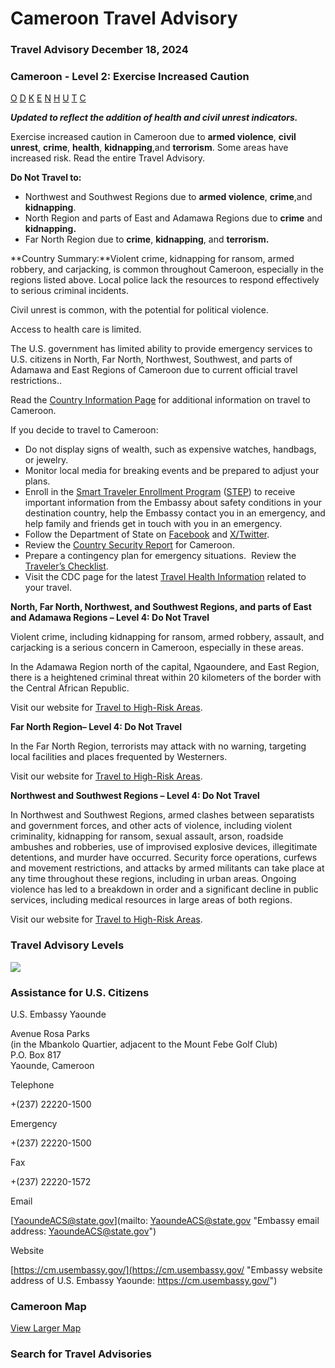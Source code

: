 # Cameroon Travel Advisory

### Travel Advisory December 18, 2024

### Cameroon - Level 2: Exercise Increased Caution

[O](javascript:void(0); "Tool Tip: Other")
[D](javascript:void(0); "Tool Tip: Wrongful Detention")
[K](javascript:void(0); "Tool Tip: Kidnap and Hostage")
[E](javascript:void(0); "Tool Tip: Event")
[N](javascript:void(0); "Tool Tip: Disaster")
[H](javascript:void(0); "Tool Tip: Health")
[U](javascript:void(0); "Tool Tip: Civil Unrest")
[T](javascript:void(0); "Tool Tip: Terrorism")
[C](javascript:void(0); "Tool Tip: Crimes")

***Updated to reflect the addition of health and civil unrest indicators.***

Exercise increased caution in Cameroon due to **armed violence**, **civil unrest**, **crime**, **health**, **kidnapping**,and **terrorism**. Some areas have increased risk. Read the entire Travel Advisory.

**Do Not Travel to:**

* Northwest and Southwest Regions due to **armed violence**, **crime**,and **kidnapping**.
* North Region and parts of East and Adamawa Regions due to **crime** and **kidnapping.**
* Far North Region due to **crime**, **kidnapping**, and **terrorism.**

**Country Summary:**Violent crime, kidnapping for ransom, armed robbery, and carjacking, is common throughout Cameroon, especially in the regions listed above. Local police lack the resources to respond effectively to serious criminal incidents.

Civil unrest is common, with the potential for political violence.

Access to health care is limited.

The U.S. government has limited ability to provide emergency services to U.S. citizens in North, Far North, Northwest, Southwest, and parts of Adamawa and East Regions of Cameroon due to current official travel restrictions..

Read the [Country Information Page](https://travel.state.gov/content/travel/en/international-travel/International-Travel-Country-Information-Pages/Cameroon.html) for additional information on travel to Cameroon.

If you decide to travel to Cameroon:

* Do not display signs of wealth, such as expensive watches, handbags, or jewelry.
* Monitor local media for breaking events and be prepared to adjust your plans.
* Enroll in the [Smart Traveler Enrollment Program](https://step.state.gov/step/) ([STEP](https://step.state.gov/step/)) to receive important information from the Embassy about safety conditions in your destination country, help the Embassy contact you in an emergency, and help family and friends get in touch with you in an emergency.
* Follow the Department of State on [Facebook](https://www.facebook.com/travelgov) and [X/Twitter](https://twitter.com/StateDept?ref_src=twsrc%5Egoogle%7Ctwcamp%5Eserp%7Ctwgr%5Eauthor).
* Review the [Country Security Report](https://www.osac.gov/Content/Browse/Report?subContentTypes=Country%20Security%20Report) for Cameroon.
* Prepare a contingency plan for emergency situations.  Review the [Traveler’s Checklist](https://travel.state.gov/content/travel/en/international-travel/before-you-go/travelers-checklist.html).
* Visit the CDC page for the latest [Travel Health Information](https://wwwnc.cdc.gov/travel/destinations/list) related to your travel.

**North, Far North, Northwest, and Southwest Regions, and parts of East and Adamawa Regions – Level 4: Do Not Travel**

Violent crime, including kidnapping for ransom, armed robbery, assault, and carjacking is a serious concern in Cameroon, especially in these areas.

In the Adamawa Region north of the capital, Ngaoundere, and East Region, there is a heightened criminal threat within 20 kilometers of the border with the Central African Republic.

Visit our website for [Travel to High-Risk Areas](https://travel.state.gov/content/passports/en/go/TraveltoHighRiskAreas.html).

**Far North Region– Level 4: Do Not Travel**

In the Far North Region, terrorists may attack with no warning, targeting local facilities and places frequented by Westerners.

Visit our website for [Travel to High-Risk Areas](https://travel.state.gov/content/passports/en/go/TraveltoHighRiskAreas.html).

**Northwest and Southwest Regions – Level 4: Do Not Travel**

In Northwest and Southwest Regions, armed clashes between separatists and government forces, and other acts of violence, including violent criminality, kidnapping for ransom, sexual assault, arson, roadside ambushes and robberies, use of improvised explosive devices, illegitimate detentions, and murder have occurred. Security force operations, curfews and movement restrictions, and attacks by armed militants can take place at any time throughout these regions, including in urban areas. Ongoing violence has led to a breakdown in order and a significant decline in public services, including medical resources in large areas of both regions.

Visit our website for [Travel to High-Risk Areas](https://travel.state.gov/content/passports/en/go/TraveltoHighRiskAreas.html).

### Travel Advisory Levels

[![](/content/dam/NEWTravelAssets/images/travel-levelv1.svg)](/content/travel/en/international-travel/before-you-go/about-our-new-products.html "Travel Advisory Levels")

### Assistance for U.S. Citizens

U.S. Embassy Yaounde

Avenue Rosa Parks  
(in the Mbankolo Quartier, adjacent to the Mount Febe Golf Club)  
P.O. Box 817  
Yaounde, Cameroon

Telephone

+(237) 22220-1500

Emergency

+(237) 22220-1500

Fax

+(237) 22220-1572

Email

[YaoundeACS@state.gov](mailto: YaoundeACS@state.gov "Embassy email address: YaoundeACS@state.gov")

Website

[https://cm.usembassy.gov/](https://cm.usembassy.gov/ "Embassy website address of U.S. Embassy Yaounde: https://cm.usembassy.gov/")

### Cameroon Map

[View Larger Map](https://travelmaps.state.gov/TSGMap/?extent=4.062552948,-0.017358815,23.114959913,11.074473962 "Map of Cameroon")



### Search for Travel Advisories